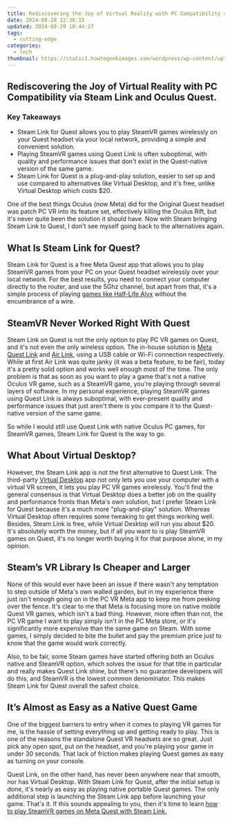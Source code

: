 ```yaml
---
title: Rediscovering the Joy of Virtual Reality with PC Compatibility via Steam Link and Oculus Quest.
date: 2024-08-28 22:36:15
updated: 2024-08-29 10:44:27
tags:
  - cutting-edge
categories:
  - tech
thumbnail: https://static1.howtogeekimages.com/wordpress/wp-content/uploads/2024/01/53438127273_ef00efa517_o.jpg
---
```


## Rediscovering the Joy of Virtual Reality with PC Compatibility via Steam Link and Oculus Quest.

### Key Takeaways

* Steam Link for Quest allows you to play SteamVR games wirelessly on your Quest headset via your local network, providing a simple and convenient solution.
* Playing SteamVR games using Quest Link is often suboptimal, with quality and performance issues that don't exist in the Quest-native version of the same game.
* Steam Link for Quest is a plug-and-play solution, easier to set up and use compared to alternatives like Virtual Desktop, and it's free, unlike Virtual Desktop which costs $20.

 One of the best things Oculus (now Meta) did for the Original Quest headset was patch PC VR into its feature set, effectively killing the Oculus Rift, but it's never quite been the solution it should have. Now with Steam bringing Steam Link to Quest, I don't see myself going back to the alternatives again.

##  What Is Steam Link for Quest?

 Steam Link for Quest is a free Meta Quest app that allows you to play SteamVR games from your PC on your Quest headset wirelessly over your local network. For the best results, you need to connect your computer directly to the router, and use the 5Ghz channel, but apart from that, it's a simple process of playing [games like Half-Life Alyx](https://youtube-help.techidaily.com/2024-approved-gain-traction-on-youtube-surpass-10000-viewer-count-for-affiliate-rewards/) without the encumbrance of a wire.

##  SteamVR Never Worked Right With Quest

 Steam Link on Quest is not the only option to play PC VR games on Quest, and it's not even the only wireless option. The in-house solution is [Meta Quest Link](https://facebook-video-content.techidaily.com/new-2024-approved-easy-guide-to-rectify-ios-and-android-videos-not-sent-by-messenger/) and [Air Link](https://some-approaches.techidaily.com/new-the-joy-of-journeys-end-innovative-box-revelations/), using a USB cable or Wi-Fi connection respectively. While at first Air Link was quite janky (it was a beta feature, to be fair), today it's a pretty solid option and works well enough most of the time. The only problem is that as soon as you want to play a game that's not a native Oculus VR game, such as a SteamVR game, you're playing through several layers of software. In my personal experience, playing SteamVR games using Quest Link is always suboptimal, with ever-present quality and performance issues that just aren't there is you compare it to the Quest-native version of the same game.

 So while I would still use Quest Link with native Oculus PC games, for SteamVR games, Steam Link for Quest is the way to go.

##  What About Virtual Desktop?

 However, the Steam Link app is not the first alternative to Quest Link. The third-party [Virtual Desktop](https://www.meta.com/experiences/2017050365004772/) app not only lets you use your computer with a virtual VR screen, it lets you play PC VR games wirelessly. You'll find the general consensus is that Virtual Desktop does a better job on the quality and performance fronts than Meta's own solution, but I prefer Steam Link for Quest because it's a much more "plug-and-play" solution. Whereas Virtual Desktop often requires some tweaking to get things working well. Besides, Steam Link is free, while Virtual Desktop will run you about $20\. It's absolutely worth the money, but if all you want to is play SteamVR games on Quest, it's no longer worth buying it for that purpose alone, in my opinion.

##  Steam’s VR Library Is Cheaper and Larger

 None of this would ever have been an issue if there wasn't any temptation to step outside of Meta's own walled garden, but in my experience there just isn't enough going on in the PC VR Meta app to keep me from peeking over the fence. It's clear to me that Meta is focusing more on native mobile Quest VR games, which isn't a bad thing. However, more often than not, the PC VR game I want to play simply isn't in the PC Meta store, or it's significantly more expensive than the same game on Steam. With some games, I simply decided to bite the bullet and pay the premium price just to know that the game would work correctly.

 Also, to be fair, some Steam games have started offering both an Oculus native and SteamVR option, which solves the issue for that title in particular and really makes Quest Link shine, but there's no guarantee developers will do this, and SteamVR is the lowest common denominator. This makes Steam Link for Quest overall the safest choice.

##  It’s Almost as Easy as a Native Quest Game

 One of the biggest barriers to entry when it comes to playing VR games for me, is the hassle of setting everything up and getting ready to play. This is one of the reasons the standalone Quest VR headsets are so great. Just pick any open spot, put on the headset, and you're playing your game in under 30 seconds. That lack of friction makes playing Quest games as easy as turning on your console.

 Quest Link, on the other hand, has never been anywhere near that smooth, nor has Virtual Desktop. With Steam Link for Quest, after the initial setup is done, it's nearly as easy as playing native portable Quest games. The only additional step is launching the Steam Link app before launching your game. That's it. If this sounds appealing to you, then it's time to learn [how to play SteamVR games on Meta Quest with Steam Link.](https://vp-tips.techidaily.com/updated-in-2024-top-oculus-vr-ultimate-player-reviews/)

<ins class="adsbygoogle"
     style="display:block"
     data-ad-format="autorelaxed"
     data-ad-client="ca-pub-7571918770474297"
     data-ad-slot="1223367746"></ins>



<ins class="adsbygoogle"
     style="display:block"
     data-ad-client="ca-pub-7571918770474297"
     data-ad-slot="8358498916"
     data-ad-format="auto"
     data-full-width-responsive="true"></ins>
